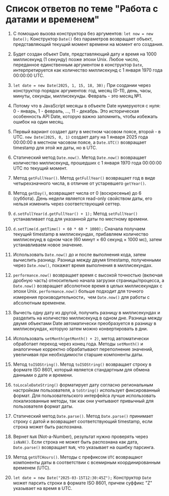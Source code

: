 # Список ответов по теме "Работа с датами и временем"

1. С помощью вызова конструктора без аргументов: `let now = new Date();`
   Конструктор `Date()` без параметров возвращает объект, представляющий текущий момент времени на момент его создания.

2. Будет создан объект Date, представляющий дату и время на 1000 миллисекунд (1 секунду) позже эпохи Unix.
   Любое число, переданное единственным аргументом в конструктор `Date`, интерпретируется как количество миллисекунд с 1 января 1970 года 00:00:00 UTC.

3. `let date = new Date(2025, 1, 15, 18, 30);`
   При создании через конструктор порядок аргументов: год, месяц (0-11), день, часы, минуты, секунды, миллисекунды. Февраль - это месяц №1.

4. Потому что в JavaScript месяцы в объекте Date нумеруются с нуля: 0 - январь, 1 - февраль, ..., 11 - декабрь.
   Это историческая особенность API Date, которую важно запомнить, чтобы избежать ошибок на один месяц.

5. Первый вариант создает дату в местном часовом поясе, второй - в UTC.
   `new Date(2025, 0, 1)` создает дату на 1 января 2025 года 00:00:00 в местном часовом поясе, а `Date.UTC()` возвращает timestamp для этой же даты, но в UTC.

6. Статический метод `Date.now()`.
   Метод `Date.now()` возвращает количество миллисекунд, прошедших с 1 января 1970 года 00:00:00 UTC по текущий момент.

7. Метод `getFullYear()`.
   Метод `getFullYear()` возвращает год в виде четырехзначного числа, в отличие от устаревшего `getYear()`.

8. Метод `getDay()`, возвращает числа от 0 (воскресенье) до 6 (суббота).
   День недели является read-only свойством даты, его нельзя изменить через соответствующий сеттер.

9. `d.setFullYear(d.getFullYear() + 1);`
   Метод `setFullYear()` устанавливает год для указанной даты по местному времени.

10. `d.setTime(d.getTime() + 60 * 60 * 1000);`
    Сначала получаем текущий timestamp в миллисекундах, прибавляем количество миллисекунд в одном часе (60 минут × 60 секунд × 1000 мс), затем устанавливаем новое значение.

11. Использовать `Date.now()` до и после выполнения кода, затем вычислить разницу.
    Разница между двумя timestamp, полученными через `Date.now()`, покажет время выполнения в миллисекундах.

12. `performance.now()` возвращает время с высокой точностью (включая дробную часть) относительно начала загрузки страницы/процесса, а `Date.now()` возвращает абсолютное время в целых миллисекундах с эпохи Unix.
    `performance.now()` больше подходит для точного измерения производительности，чем `Date.now()` для работы с абсолютным временем.

13. Вычесть одну дату из другой, получить разницу в миллисекундах и разделить на количество миллисекунд в одном дне.
    Разница между двумя объектами Date автоматически преобразуется в разницу в миллисекундах, которую затем можно конвертировать в дни.

14. Использовать `setMonth(getMonth() + 2)`, метод автоматически обработает переход через конец года.
    Методы `setMonth()` и аналогичные корректно обрабатывают переполнение значений, увеличивая при необходимости старшие компоненты даты.

15. Метод `toISOString()`.
    Метод `toISOString()` возвращает строку в формате ISO 8601, который является стандартным для обмена данными о дате и времени.

16. `toLocaleDateString()` форматирует дату согласно региональным настройкам пользователя, а `toString()` использует фиксированный формат.
    Для пользовательского интерфейса лучше использовать локализованные методы, так как они учитывают привычный для пользователя формат даты.

17. Статический метод `Date.parse()`.
    Метод `Date.parse()` принимает строку с датой и возвращает соответствующий timestamp, если строка может быть распознана.

18. Вернет `NaN` (Not-a-Number), результат нужно проверять через `isNaN()`.
    Если строка не может быть распознана как дата, `Date.parse()` возвращает `NaN`, что указывает на ошибку парсинга.

19. Метод `getUTCHours()`.
    Методы с префиксом `UTC` возвращают компоненты даты в соответствии с всемирным координированным временем (UTC).

20. `let date = new Date("2025-03-15T12:30:45Z");`
    Конструктор `Date` может парсить строки в формате ISO 8601, причем суффикс "Z" указывает на время в UTC.
